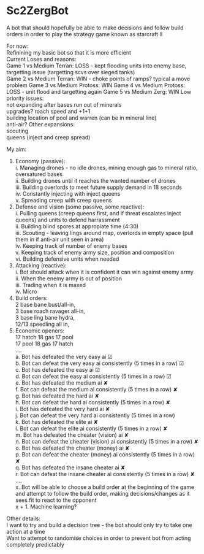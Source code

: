 # Sc2ZergBot
A bot that should hopefully be able to make decisions and follow build orders in order to play the strategy game known as starcraft II

For now:<br />
  Refinining my basic bot so that it is more efficient<br />
  Current Loses and reasons:  <br  />
    Game 1 vs Medium Terran: LOSS - kept flooding units into enemy base, targetting issue (targetting scvs over sieged tanks)<br  />
    Game 2 vs Medium Terran: WIN - choke points of ramps? typical a move problem
    Game 3 vs Medium Protoss: WIN
    Game 4 vs Medium Protoss: LOSS - unit flood and targetting again
    Game 5 vs Medium Zerg: WIN
  Low priority issues:<br  />
    not expanding after bases run out of minerals<br  />
    upgrades? roach speed and +1+1<br  />
    building location of pool and warren (can be in mineral line)<br  />
    anti-air?
  Other expansions:<br  />
    scouting<br  />
    queens (inject and creep spread)<br  />
  

My aim:<br />
  1. Economy (passive):<br />
    i. Managing drones - no idle drones, mining enough gas to mineral ratio, oversatured bases<br />
    ii.  Building drones until it reaches the wanted number of drones<br />
    iii. Building overlords to meet future supply demand in 18 seconds<br />
    iv. Constantly injecting with inject queens<br />
    v. Spreading creep with creep queens<br />
  2. Defense and vision (some passive, some reactive):<br />
    i. Pulling queens (creep queens first, and if threat escalates inject queens) and units to defend harrassment<br />
    ii. Building blind spores at appropiate time (4:30)<br />
    iii. Scouting - leaving lings around map, overlords in empty space (pull them in if anti-air unit seen in area)<br />
    iv. Keeping track of number of enemy bases<br />
    v. Keeping track of enemy army size, position and composition<br />
    vi. Building defensive units when needed<br />
  3. Attacking (reactive):<br />
    i. Bot should attack when it is confident it can win against enemy army<br />
    ii. When the enemy army is out of position<br />
    iii. Trading when it is maxed<br />
    iv. Micro<br />
  4. Build orders:<br />
    2 base bane bust/all-in,<br />
    3 base roach ravager all-in, <br />
    3 base ling bane hydra, <br />
    12/13 speedling all in, <br />
  5. Economic openers:<br />
    17 hatch 18 gas 17 pool<br />
    17 pool 18 gas 17 hatch<br />
  ....<br />
  a. Bot has defeated the very easy ai ☑<br />
  b. Bot can defeat the very easy ai consistently (5 times in a row) ☑<br />
  c. Bot has defeated the easy ai ☑<br />
  d. Bot can defeat the easy ai consistently (5 times in a row) ☑<br />
  e. Bot has defeated the medium ai ✘<br />
  f. Bot can defeat the medium ai consistently (5 times in a row) ✘<br />
  g. Bot has defeated the hard ai ✘<br />
  h. Bot can defeat the hard ai consistently (5 times in a row) ✘<br />
  i. Bot has defeated the very hard ai ✘<br />
  j. Bot can defeat the very hard ai consistently (5 times in a row)<br />
  k. Bot has defeated the elite ai ✘<br />
  l. Bot can defeat the elite ai consistently (5 times in a row) ✘<br />
  m. Bot has defeated the cheater (vision) ai ✘<br />
  n. Bot can defeat the cheater (vision) ai consistently (5 times in a row) ✘<br />
  o. Bot has defeated the cheater (money) ai ✘<br />
  p. Bot can defeat the cheater (money) ai consistently (5 times in a row) ✘<br />
  q. Bot has defeated the insane cheater ai ✘<br />
  r. Bot can defeat the insane cheater ai consistently (5 times in a row) ✘<br />
  ....<br />
  x. Bot will be able to choose a build order at the beginning of the game and attempt to follow the build order, making decisions/changes as it sees fit to react to the opponent<br />
  x + 1. Machine learning?<br />

Other details:<br />
  I want to try and build a decision tree - the bot should only try to take one action at a time<br />
  Want to attempt to randomise choices in order to prevent bot from acting completely predictably<br />
